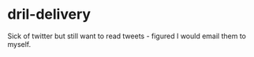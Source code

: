 # dril-delivery
Sick of twitter but still want to read tweets - figured I would email them to myself. 
